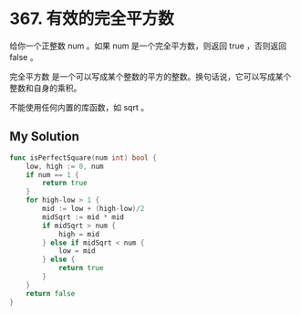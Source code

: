 # 367. 有效的完全平方数

给你一个正整数 num 。如果 num 是一个完全平方数，则返回 true ，否则返回 false 。

完全平方数 是一个可以写成某个整数的平方的整数。换句话说，它可以写成某个整数和自身的乘积。

不能使用任何内置的库函数，如  sqrt 。


## My Solution

```go
func isPerfectSquare(num int) bool {
	low, high := 0, num
	if num == 1 {
		return true
	}
	for high-low > 1 {
		mid := low + (high-low)/2
		midSqrt := mid * mid
		if midSqrt > num {
			high = mid
		} else if midSqrt < num {
			low = mid
		} else {
			return true
		}
	}
	return false
}
```